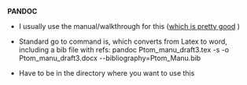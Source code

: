 **PANDOC**

* I usually use the manual/walkthrough for this ([which is pretty good](https://pandoc.org/) )

* Standard go to command is, which converts from Latex to word, including a bib file with refs:
		pandoc Ptom_manu_draft3.tex -s -o Ptom_manu_draft3.docx --bibliography=Ptom_Manu.bib
		
* Have to be in the directory where you want to use this